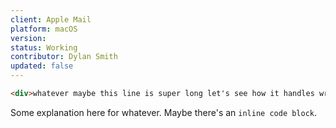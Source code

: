 ```yaml
---
client: Apple Mail
platform: macOS
version:
status: Working
contributor: Dylan Smith
updated: false
---
```


```html
<div>whatever maybe this line is super long let's see how it handles wrapping without having touched anything</div>
```

Some explanation here for whatever. Maybe there's an `inline code block`.
